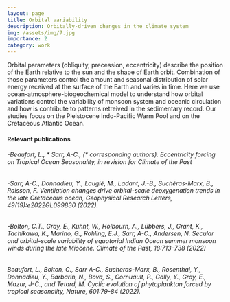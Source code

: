 ```yaml
---
layout: page
title: Orbital variability
description: Orbitally-driven changes in the climate system
img: /assets/img/7.jpg
importance: 2
category: work
---
```


Orbital parameters (obliquity, precession, eccentricity) describe the position of the Earth relative to the sun and the shape of Earth orbit. Combination of those parameters control the amount and seasonal distribution of solar energy received at the surface of the Earth and varies in time.  Here we use ocean-atmosphere-biogeochemical model to understand how orbital variations control the variability of monsoon system and oceanic circulation and how is contribute to patterns retreived in the sedimentary record. Our studies focus on the Pleistocene Indo-Pacific Warm Pool and on the Cretaceous Atlantic Ocean.

#### Relevant publications 
###### -Beaufort, L., * Sarr, A-C., (* corresponding authors). Eccentricity forcing on Tropical Ocean Seasonality, in revision for Climate of the Past
###### -Sarr, A-C., Donnadieu, Y., Laugié, M., Ladant, J.-B., Suchéras-Marx, B., Raisson, F. Ventilation changes drive orbital-scale deoxygenation trends in the late Cretaceous ocean, Geophysical Research Letters, 49(19):e2022GL099830 (2022).
###### -Bolton, C.T., Gray, E., Kuhnt, W., Holbourn, A., Lübbers, J., Grant, K., Tachikawa, K., Marino, G., Rohling, E.J., Sarr, A-C., Andersen, N. Secular and orbital-scale variability of equatorial Indian Ocean summer monsoon winds during the late Miocene. Climate of the Past, 18:713–738 (2022)
###### Beaufort, L., Bolton, C., Sarr A-C., Sucheras-Marx, B., Rosenthal, Y., Donnadieu, Y., Barbarin, N., Bova, S., Cornuault, P., Gally, Y., Gray, E., Mazur, J-C., and Tetard, M. Cyclic evolution of phytoplankton forced by tropical seasonality, Nature, 601:79-84 (2022).

